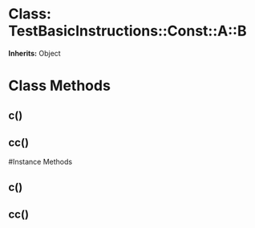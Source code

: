 # Class: TestBasicInstructions::Const::A::B
**Inherits:** Object
    



# Class Methods
## c() [](#method-c-c)
## cc() [](#method-c-cc)

#Instance Methods
## c() [](#method-i-c)

## cc() [](#method-i-cc)

